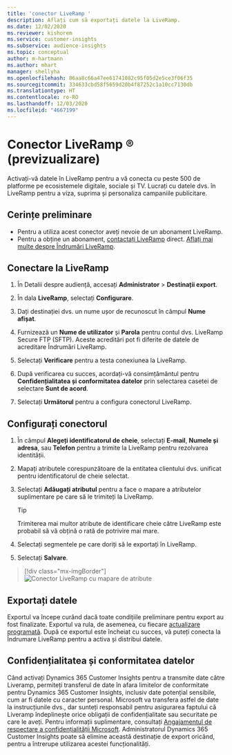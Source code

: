 ```yaml
---
title: 'conector LiveRamp '
description: Aflați cum să exportați datele la LiveRamp.
ms.date: 12/02/2020
ms.reviewer: kishorem
ms.service: customer-insights
ms.subservice: audience-insights
ms.topic: conceptual
author: m-hartmann
ms.author: mhart
manager: shellyha
ms.openlocfilehash: 86aa8c66a47ee61741082c95f05d2e5ce3f06f35
ms.sourcegitcommit: 334633cbd58f5659d20b4f87252c1a10cc7130db
ms.translationtype: HT
ms.contentlocale: ro-RO
ms.lasthandoff: 12/03/2020
ms.locfileid: "4667199"
---
```

# <a name="liverampreg-connector-preview"></a>Conector LiveRamp &reg; (previzualizare)

Activați-vă datele în LiveRamp pentru a vă conecta cu peste 500 de platforme pe ecosistemele digitale, sociale și TV. Lucrați cu datele dvs. în LiveRamp pentru a viza, suprima și personaliza campaniile publicitare.

## <a name="prerequisites"></a>Cerințe preliminare

- Pentru a utiliza acest conector aveți nevoie de un abonament LiveRamp.
- Pentru a obține un abonament, [contactați LiveRamp](https://liveramp.com/contact/) direct. [Aflați mai multe despre Îndrumări LiveRamp](https://liveramp.com/our-platform/data-onboarding/).

## <a name="connect-to-liveramp"></a>Conectare la LiveRamp

1. În Detalii despre audiență, accesați **Administrator** > **Destinații export**.

1. În dala **LiveRamp**, selectați **Configurare**.

1. Dați destinației dvs. un nume ușor de recunoscut în câmpul **Nume afișat**.

1. Furnizează un **Nume de utilizator** și **Parola** pentru contul dvs. LiveRamp Secure FTP (SFTP).
Aceste acreditări pot fi diferite de datele de acreditare Îndrumări LiveRamp.

1. Selectați **Verificare** pentru a testa conexiunea la LiveRamp.

1. După verificarea cu succes, acordați-vă consimțământul pentru **Confidențialitatea și conformitatea datelor** prin selectarea casetei de selectare **Sunt de acord**.

1. Selectați **Următorul** pentru a configura conectorul LiveRamp.

## <a name="configure-the-connector"></a>Configurați conectorul

1. În câmpul **Alegeți identificatorul de cheie**, selectați **E-mail**,  **Numele și adresa**, sau **Telefon** pentru a trimite la LiveRamp pentru rezolvarea identității.

1. Mapați atributele corespunzătoare de la entitatea clientului dvs. unificat pentru identificatorul de cheie selectat.

1. Selectați **Adăugați atributul** pentru a face o mapare a atributelor suplimentare pe care să le trimiteți la LiveRamp.

   > [!TIP]
   > Trimiterea mai multor atribute de identificare cheie către LiveRamp este probabil să vă obțină o rată de potrivire mai mare.

1. Selectați segmentele pe care doriți să le exportați în LiveRamp.

1. Selectați **Salvare**.

> [!div class="mx-imgBorder"]
> ![Conector LiveRamp cu mapare de atribute](media/export-liveramp-segments.png "Conector LiveRamp cu mapare de atribute")

## <a name="export-the-data"></a>Exportați datele

Exportul va începe curând dacă toate condițiile preliminare pentru export au fost finalizate. Exportul va rula, de asemenea, cu fiecare [actualizare programată](system.md#schedule-tab).
După ce exportul este încheiat cu succes, vă puteți conecta la Îndrumare LiveRamp pentru a activa și distribui datele.

## <a name="data-privacy-and-compliance"></a>Confidențialitatea și conformitatea datelor

Când activați Dynamics 365 Customer Insights pentru a transmite date către Liveramp, permiteți transferul de date în afara limitelor de conformitate pentru Dynamics 365 Customer Insights, inclusiv date potențial sensibile, cum ar fi datele cu caracter personal. Microsoft va transfera astfel de date la instrucțiunile dvs., dar sunteți responsabil pentru asigurarea faptului că Liveramp îndeplinește orice obligații de confidențialitate sau securitate pe care le aveți. Pentru informații suplimentare, consultați [Angajamentul de respectare a confidențialității Microsoft](https://go.microsoft.com/fwlink/?linkid=396732).
Administratorul Dynamics 365 Customer Insights poate să elimine această destinație de export oricând, pentru a întrerupe utilizarea acestei funcționalități.